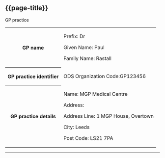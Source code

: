 ## {{page-title}}

<div class="section-entry-block">
    <div class="section-entry-heading">
        GP practice
    </div>
    <table width="100%">
    <tbody>
        <tr>
        <th>GP name</th>
        <td>
            <p>Prefix: Dr</p>
            <p>Given Name: Paul</p>
            <p>Family Name: Rastall</p>
        </td>
        </tr>
        <tr>
        <th>GP practice identifier</th>
        <td>
            <p>ODS Organization Code:GP123456</p>
        </td>
        </tr>
        <tr>
        <th>GP practice details</th>
        <td>
            <p>Name: MGP Medical Centre</p>
            <p>Address:</p>
            <p>Address Line: 1 MGP House, Overtown</p>
            <p>City: Leeds</p>
            <p>Post Code: LS21 7PA</p>
        </td>
        </tr>
    </tbody>
    </table>
</div>

---